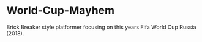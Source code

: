 # World-Cup-Mayhem
Brick Breaker style platformer focusing on this years Fifa World Cup Russia (2018).
